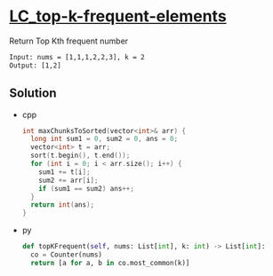 # [LC_top-k-frequent-elements](https://leetcode.com/problems/top-k-frequent-elements)

Return Top Kth frequent number

```txt
Input: nums = [1,1,1,2,2,3], k = 2
Output: [1,2]
```

## Solution

* cpp

  ```cpp
  int maxChunksToSorted(vector<int>& arr) {
    long int sum1 = 0, sum2 = 0, ans = 0;
    vector<int> t = arr;
    sort(t.begin(), t.end());
    for (int i = 0; i < arr.size(); i++) {
      sum1 += t[i];
      sum2 += arr[i];
      if (sum1 == sum2) ans++;
    }
    return int(ans);
  }
  ```

* py

  ```py
  def topKFrequent(self, nums: List[int], k: int) -> List[int]:
    co = Counter(nums)
    return [a for a, b in co.most_common(k)]
  ```

